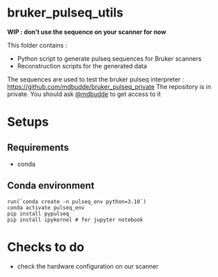 # bruker_pulseq_utils

**WIP : don't use the sequence on your scanner for now**

This folder contains :
- Python script to generate pulseq sequences for Bruker scanners
- Reconstruction scripts for the generated data

The sequences are used to test the bruker pulseq interpreter : https://github.com/mdbudde/bruker_pulseq_private
The repository is in private. You should ask [@mdbudde](https://github.com/mdbudde) to get access to it 

# Setups
## Requirements
- conda

## Conda environment
```
run(`conda create -n pulseq_env python=3.10`)
conda activate pulseq_env
pip install pypulseq
pip install ipykernel # for jupyter notebook
```

# Checks to do
- check the hardware configuration on our scanner